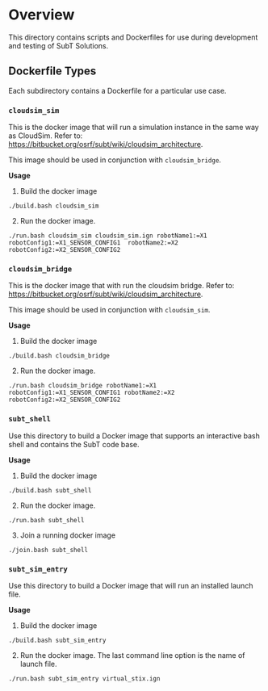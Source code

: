 # Overview

This directory contains scripts and Dockerfiles for use during development
and testing of SubT Solutions.

## Dockerfile Types

Each subdirectory contains a Dockerfile for a particular use case.

### `cloudsim_sim`

This is the docker image that will run a simulation instance in the
same way as CloudSim. Refer to: https://bitbucket.org/osrf/subt/wiki/cloudsim_architecture.

This image should be used in conjunction with `cloudsim_bridge`.

**Usage**

1. Build the docker image

```
./build.bash cloudsim_sim
```

2. Run the docker image.

```
./run.bash cloudsim_sim cloudsim_sim.ign robotName1:=X1 robotConfig1:=X1_SENSOR_CONFIG1  robotName2:=X2 robotConfig2:=X2_SENSOR_CONFIG2
```

### `cloudsim_bridge`

This is the docker image that with run the cloudsim bridge. Refer to:
https://bitbucket.org/osrf/subt/wiki/cloudsim_architecture.

This image should be used in conjunction with `cloudsim_sim`.

**Usage**

1. Build the docker image

```
./build.bash cloudsim_bridge
```

2. Run the docker image.

```
./run.bash cloudsim_bridge robotName1:=X1 robotConfig1:=X1_SENSOR_CONFIG1 robotName2:=X2 robotConfig2:=X2_SENSOR_CONFIG2
```

### `subt_shell`

Use this directory to build a Docker image that supports an interactive bash shell and contains the SubT code base.

**Usage**

1. Build the docker image

```
./build.bash subt_shell
```

2. Run the docker image.

```
./run.bash subt_shell
```

3. Join a running docker image

```
./join.bash subt_shell

```

### `subt_sim_entry`

Use this directory to build a Docker image that will run an installed launch file.

**Usage**

1. Build the docker image

```
./build.bash subt_sim_entry
```

2. Run the docker image. The last command line option is the name of launch
   file.

```
./run.bash subt_sim_entry virtual_stix.ign
```
